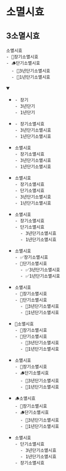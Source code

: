 # 소멸시효
## 3소멸시효
```
소멸시효
- 🌿장기소멸시효
- 🪵단기소멸시효
  - 🌿3년단기소멸시효
  - 🌿1년단기소멸시효
```
<details open>
    <summary></summary>

- ```
  - 장기
  - 3년단기
  - 1년단기
  ```
- ```
  - 장기소멸시효
  - 3년단기소멸시효
  - 1년단기소멸시효
  ```
- ```
  소멸시효
  - 장기소멸시효
  - 3년단기소멸시효
  - 1년단기소멸시효
  ```
- ```
  소멸시효
  - 장기소멸시효
  - 단기소멸시효
  - 3년단기소멸시효
  - 1년단기소멸시효
  ```
- ```
  소멸시효
  - 장기소멸시효
  - 단기소멸시효
    - 3년단기소멸시효
    - 1년단기소멸시효
  ```
- ```
  소멸시효
  - ✅장기소멸시효
  - 📁단기소멸시효
    - ✅3년단기소멸시효
    - ✅1년단기소멸시효
  ```  
- ```
  소멸시효
  - 📄장기소멸시효
  - 📁단기소멸시효
    - 📄3년단기소멸시효
    - 📄1년단기소멸시효
  ```  
- ```
  📁소멸시효
  - 📄장기소멸시효
  - 📁단기소멸시효
    - 📄3년단기소멸시효
    - 📄1년단기소멸시효
  ```  
- ```
  소멸시효
  - 🌿장기소멸시효
  - 🪵단기소멸시효
    - 🌿3년단기소멸시효
    - 🌿1년단기소멸시효
  ```  
- ```
  🪵소멸시효
  - 🌿장기소멸시효
  - 🪵단기소멸시효
    - 🌿3년단기소멸시효
    - 🌿1년단기소멸시효
  ```  
- ```
  소멸시효
  - 단기소멸시효
    - 3년단기소멸시효
    - 1년단기소멸시효
  - 장기소멸시효
  ```
</details>



